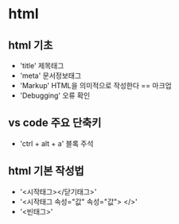 # html 
## html 기초
* 'title' 제목태그
* 'meta' 문서정보태그
* 'Markup' HTML을 의미적으로 작성한다 == 마크업
* 'Debugging' 오류 확인
## vs code 주요 단축키
* 'ctrl + alt + a' 블록 주석
## html 기본 작성법
* '<시작태그></닫기태그>'
* '<시작태그 속성="값" 속성="값"> </>'
* '<빈태그>'


